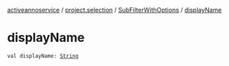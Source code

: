 [activeannoservice](../../index.md) / [project.selection](../index.md) / [SubFilterWithOptions](index.md) / [displayName](./display-name.md)

# displayName

`val displayName: `[`String`](https://kotlinlang.org/api/latest/jvm/stdlib/kotlin/-string/index.html)